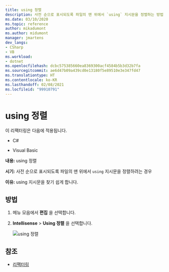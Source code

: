 ```yaml
---
title: using 정렬
description: 사전 순으로 표시되도록 파일의 맨 위에서 `using` 지시문을 정렬하는 방법입니다.
ms.date: 03/10/2020
ms.topic: reference
author: mikadumont
ms.author: midumont
manager: jmartens
dev_langs:
- CSharp
- VB
ms.workload:
- dotnet
ms.openlocfilehash: dcbc575385660ea8369300acf4584b5b3d32b7fa
ms.sourcegitcommit: ae6d47b09a439cd0e13180f5e89510e3e347fd47
ms.translationtype: HT
ms.contentlocale: ko-KR
ms.lasthandoff: 02/08/2021
ms.locfileid: "99910791"
---
```

# <a name="sort-usings"></a>using 정렬

이 리팩터링은 다음에 적용됩니다.

- C#

- Visual Basic

**내용:** using 정렬

**시기:** 사전 순으로 표시되도록 파일의 맨 위에서 `using` 지시문을 정렬하려는 경우 

**이유:** using 지시문을 찾기 쉽게 합니다.

## <a name="how-to"></a>방법

1. 메뉴 모음에서 **편집** 을 선택합니다.
2. **Intellisense** > **Using 정렬** 을 선택합니다.

   ![using 정렬](media/sort-usings.png)

## <a name="see-also"></a>참조

- [리팩터링](../refactoring-in-visual-studio.md)
